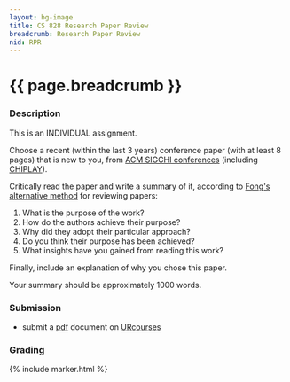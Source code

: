 ```yaml
---
layout: bg-image
title: CS 828 Research Paper Review
breadcrumb: Research Paper Review
nid: RPR
---
```

# {{ page.breadcrumb }}

### Description

This is an INDIVIDUAL assignment.

Choose a recent (within the last 3 years) conference paper (with at least 8 pages)
that is new to you, from [ACM SIGCHI conferences](http://dl.acm.org/event.cfm?id=RE151)
(including [CHIPLAY](http://dl.acm.org/citation.cfm?id=2793107)).

Critically read the paper and write a summary of it, according to
[Fong's alternative method](https://dl.acm.org/citation.cfm?id=1595453.1595493)
for reviewing papers:

1.  What is the purpose of the work?
1.  How do the authors achieve their purpose?
1.  Why did they adopt their particular approach?
1.  Do you think their purpose has been achieved?
1.  What insights have you gained from reading this work?

Finally, include an explanation of why you chose this paper.

Your summary should be approximately 1000 words.
### Submission

* submit a [pdf](https://en.wikipedia.org/wiki/PDF) document on [URcourses](https://urcourses.uregina.ca/course/view.php?id=2084)

### Grading

{% include marker.html %}

